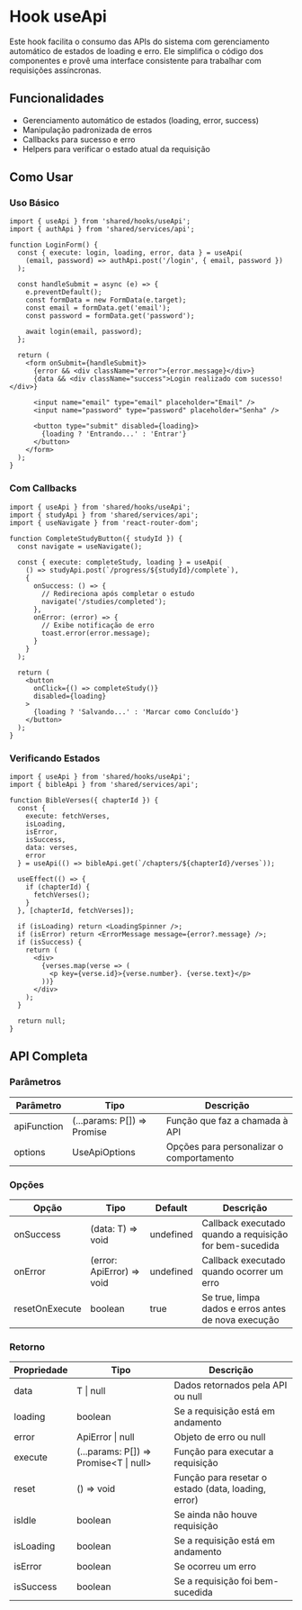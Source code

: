 # Hook useApi

Este hook facilita o consumo das APIs do sistema com gerenciamento automático de estados de loading e erro. Ele simplifica o código dos componentes e provê uma interface consistente para trabalhar com requisições assíncronas.

## Funcionalidades

- Gerenciamento automático de estados (loading, error, success)
- Manipulação padronizada de erros
- Callbacks para sucesso e erro
- Helpers para verificar o estado atual da requisição

## Como Usar

### Uso Básico

```tsx
import { useApi } from 'shared/hooks/useApi';
import { authApi } from 'shared/services/api';

function LoginForm() {
  const { execute: login, loading, error, data } = useApi(
    (email, password) => authApi.post('/login', { email, password })
  );

  const handleSubmit = async (e) => {
    e.preventDefault();
    const formData = new FormData(e.target);
    const email = formData.get('email');
    const password = formData.get('password');
    
    await login(email, password);
  };

  return (
    <form onSubmit={handleSubmit}>
      {error && <div className="error">{error.message}</div>}
      {data && <div className="success">Login realizado com sucesso!</div>}
      
      <input name="email" type="email" placeholder="Email" />
      <input name="password" type="password" placeholder="Senha" />
      
      <button type="submit" disabled={loading}>
        {loading ? 'Entrando...' : 'Entrar'}
      </button>
    </form>
  );
}
```

### Com Callbacks

```tsx
import { useApi } from 'shared/hooks/useApi';
import { studyApi } from 'shared/services/api';
import { useNavigate } from 'react-router-dom';

function CompleteStudyButton({ studyId }) {
  const navigate = useNavigate();
  
  const { execute: completeStudy, loading } = useApi(
    () => studyApi.post(`/progress/${studyId}/complete`),
    {
      onSuccess: () => {
        // Redireciona após completar o estudo
        navigate('/studies/completed');
      },
      onError: (error) => {
        // Exibe notificação de erro
        toast.error(error.message);
      }
    }
  );

  return (
    <button 
      onClick={() => completeStudy()} 
      disabled={loading}
    >
      {loading ? 'Salvando...' : 'Marcar como Concluído'}
    </button>
  );
}
```

### Verificando Estados

```tsx
import { useApi } from 'shared/hooks/useApi';
import { bibleApi } from 'shared/services/api';

function BibleVerses({ chapterId }) {
  const { 
    execute: fetchVerses, 
    isLoading, 
    isError, 
    isSuccess, 
    data: verses, 
    error 
  } = useApi(() => bibleApi.get(`/chapters/${chapterId}/verses`));

  useEffect(() => {
    if (chapterId) {
      fetchVerses();
    }
  }, [chapterId, fetchVerses]);

  if (isLoading) return <LoadingSpinner />;
  if (isError) return <ErrorMessage message={error?.message} />;
  if (isSuccess) {
    return (
      <div>
        {verses.map(verse => (
          <p key={verse.id}>{verse.number}. {verse.text}</p>
        ))}
      </div>
    );
  }
  
  return null;
}
```

## API Completa

### Parâmetros

| Parâmetro | Tipo | Descrição |
|-----------|------|-----------|
| apiFunction | (...params: P[]) => Promise<T> | Função que faz a chamada à API |
| options | UseApiOptions | Opções para personalizar o comportamento |

### Opções

| Opção | Tipo | Default | Descrição |
|-------|------|---------|-----------|
| onSuccess | (data: T) => void | undefined | Callback executado quando a requisição for bem-sucedida |
| onError | (error: ApiError) => void | undefined | Callback executado quando ocorrer um erro |
| resetOnExecute | boolean | true | Se true, limpa dados e erros antes de nova execução |

### Retorno

| Propriedade | Tipo | Descrição |
|-------------|------|-----------|
| data | T \| null | Dados retornados pela API ou null |
| loading | boolean | Se a requisição está em andamento |
| error | ApiError \| null | Objeto de erro ou null |
| execute | (...params: P[]) => Promise<T \| null> | Função para executar a requisição |
| reset | () => void | Função para resetar o estado (data, loading, error) |
| isIdle | boolean | Se ainda não houve requisição |
| isLoading | boolean | Se a requisição está em andamento |
| isError | boolean | Se ocorreu um erro |
| isSuccess | boolean | Se a requisição foi bem-sucedida | 